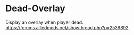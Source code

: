 # Dead-Overlay
Display an overlay when player dead.  
https://forums.alliedmods.net/showthread.php?p=2539892
